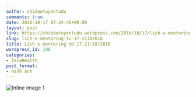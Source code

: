 ```yaml
---
author: chidaotuyentudu
comments: true
date: 2016-10-17 07:24:46+00:00
layout: post
link: https://chidaotuyentudu.wordpress.com/2016/10/17/lich-e-mentoring-tu-17-21102016/
slug: lich-e-mentoring-tu-17-21102016
title: Lịch e-mentoring từ 17-21/10/2016
wordpress_id: 196
categories:
- TeleHealth
post_format:
- Hình ảnh
---
```


![Inline image 1](https://mail.google.com/mail/u/0/?ui=2&ik=c5f2d9df6b&view=fimg&th=157d055d2792d5fe&attid=0.1&disp=emb&realattid=ii_157d05494e85b8ed&attbid=ANGjdJ8AQOIjFdWtvWdYyHsfSDo8F0224irYY7SNAZP41puZNrH6M0HhD9AYz1QWbjxerEEHgJqB1sG4LNSaNJF4YoaJ2jDUAzjzrUwTj8NSfEmTsJsCvAs3p6FKdXE&sz=w1454-h870&ats=1476673437596&rm=157d055d2792d5fe&zw&atsh=1)
